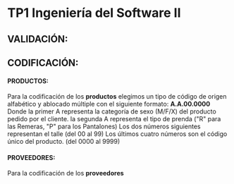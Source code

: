 # TP1 Ingeniería del Software II

## VALIDACIÓN:



## CODIFICACIÓN:
#### PRODUCTOS:
Para la codificación de los **productos** elegimos un tipo de código de origen alfabético y ablocado múltiple con el siguiente formato: **A.A.00.0000**
Donde la primer A representa la categoría de sexo (M/F/X) del producto pedido por el cliente.
la segunda A representa el tipo de prenda ("R" para las Remeras, "P" para los Pantalones)
Los dos números siguientes representan el talle (del 00 al 99)
Los últimos cuatro números son el código único del producto. (del 0000 al 9999)

#### PROVEEDORES:
Para la codificación de los **proveedores** 
